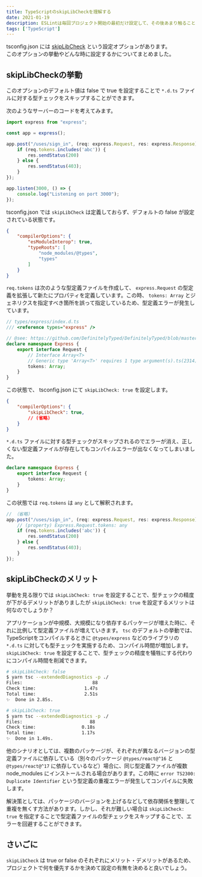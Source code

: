 ```yaml
---
title: TypeScriptのskipLibCheckを理解する
date: 2021-01-19
description: ESLintは毎回プロジェクト開始の最初だけ設定して、その後あまり触ることが無く毎回なんとなくで設定して、新しく設定する時に設定項目を忘れてしまう事が多いので、各設定項目や導入プラグインの目的をちゃんと理解したいと思い、まとめました。
tags: ['TypeScript']
---
```


tsconfig.json には [skipLibCheck](https://www.typescriptlang.org/ja/tsconfig#skipLibCheck) という設定オプションがあります。  
このオプションの挙動やどんな時に設定するかについてまとめました。

## skipLibCheckの挙動
このオプションのデフォルト値は false で true を設定することで `*.d.ts` ファイルに対する型チェックをスキップすることができます。

次のようなサーバーのコードを考えてみます。

```typescript
import express from "express";

const app = express();

app.post("/uses/sign_in", (req: express.Request, res: express.Response) => {
    if (req.tokens.includes('abc')) {
        res.sendStatus(200)
    } else {
        res.sendStatus(403);
    }
});

app.listen(3000, () => {
    console.log("Listening on port 3000");
});
```

tsconfig.json では `skipLibCheck` は定義しておらず、デフォルトの false が設定されている状態です。

```json
{
    "compilerOptions": {
        "esModuleInterop": true,
        "typeRoots": [
            "node_modules/@types",
            "types"
        ]
    }
}
```

`req.tokens` は次のような型定義ファイルを作成して、 `express.Request` の型定義を拡張して新たにプロパティを定義しています。この時、 `tokens: Array` とジェネリクスを指定すべき箇所を誤って指定しているため、型定義エラーが発生しています。

```typescript
// types/express/index.d.ts
/// <reference types="express" />

// @see: https://github.com/DefinitelyTyped/DefinitelyTyped/blob/master/types/method-override/index.d.ts
declare namespace Express {
    export interface Request {
        // Interface Array<T>
        // Generic type 'Array<T>' requires 1 type argument(s).ts(2314)
        tokens: Array;
    }
}
```

この状態で、 tsconfig.json にて `skipLibCheck: true` を設定します。

```json
{
    "compilerOptions": {
        "skipLibCheck": true,
        // (省略)
    }
}
```

`*.d.ts` ファイルに対する型チェックがスキップされるのでエラーが消え、正しくない型定義ファイルが存在してもコンパイルエラーが出なくなってしまいました。

```typescript
declare namespace Express {
    export interface Request {
        tokens: Array;
    }
}
```

この状態では `req.tokens` は `any` として解釈されます。

```typescript
// （省略）
app.post("/uses/sign_in", (req: express.Request, res: express.Response) => {
    // (property) Express.Request.tokens: any
    if (req.tokens.includes('abc')) {
        res.sendStatus(200)
    } else {
        res.sendStatus(403);
    }
});
```

## skipLibCheckのメリット
挙動を見る限りでは `skipLibCheck: true` を設定することで、型チェックの精度が下がるデメリットがありましたが `skipLibCheck: true` を設定するメリットは何なのでしょうか？

アプリケーションが中規模、大規模になり依存するパッケージが増えた時に、それに比例して型定義ファイルが増えていきます。 `tsc` のデフォルトの挙動では、TypeScriptをコンパイルするときに `@types/express` などのライブラリの `*.d.ts` に対しても型チェックを実施するため、コンパイル時間が増加します。 `skipLibCheck: true` を設定することで、型チェックの精度を犠牲にする代わりにコンパイル時間を削減できます。

```bash
# skipLibkCheck: false
$ yarn tsc --extendedDiagnostics -p ./
Files:                          88
Check time:                  1.47s
Total time:                  2.51s
✨  Done in 2.85s.

# skipLibCheck: true
$ yarn tsc --extendedDiagnostics -p ./
Files:                         88
Check time:                 0.18s
Total time:                 1.17s
✨  Done in 1.49s.
```

他のシナリオとしては、複数のパッケージが、それぞれが異なるバージョンの型定義ファイルに依存している（別々のパッケージ `@types/react@^16` と `@types/react@^17` に依存しているなど）場合に、同じ型定義ファイルが複数 node_modules にインストールされる場合があります。この時に `error TS2300: Duplicate Identifier` という型定義の重複エラーが発生してコンパイルに失敗します。  

解決策としては、パッケージのバージョンを上げるなどして依存関係を整理して重複を無くす方法があります。しかし、それが難しい場合は  `skipLibCheck: true` を指定することで型定義ファイルの型チェックをスキップすることで、エラーを回避することができます。

## さいごに
`skipLibCheck` は true or false のそれぞれにメリット・デメリットがあるため、プロジェクトで何を優先するかを決めて設定の有無を決めると良いでしょう。
